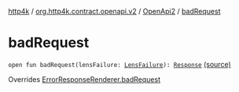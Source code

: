 [http4k](../../index.md) / [org.http4k.contract.openapi.v2](../index.md) / [OpenApi2](index.md) / [badRequest](./bad-request.md)

# badRequest

`open fun badRequest(lensFailure: `[`LensFailure`](../../org.http4k.lens/-lens-failure/index.md)`): `[`Response`](../../org.http4k.core/-response/index.md) [(source)](https://github.com/http4k/http4k/blob/master/http4k-contract/src/main/kotlin/org/http4k/contract/openapi/v2/OpenApi2.kt#L42)

Overrides [ErrorResponseRenderer.badRequest](../../org.http4k.contract/-error-response-renderer/bad-request.md)

